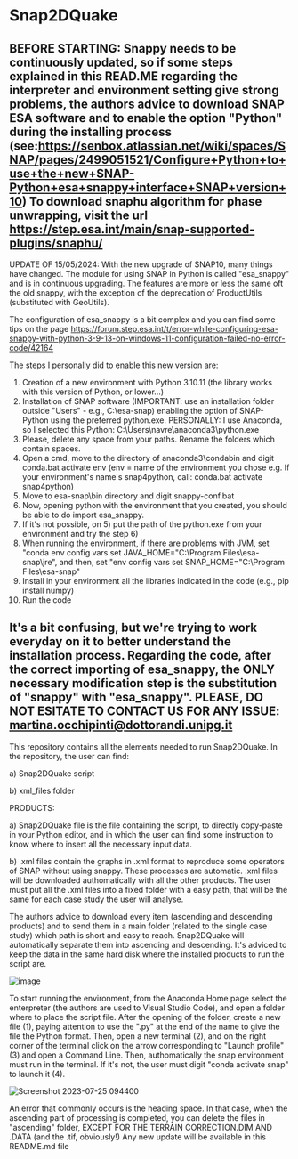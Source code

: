# Snap2DQuake

BEFORE STARTING:
Snappy needs to be continuously updated, so if some steps explained in this READ.ME regarding the interpreter and environment setting give strong problems, the authors advice to download SNAP ESA software and to enable the option "Python" during the installing process (see:https://senbox.atlassian.net/wiki/spaces/SNAP/pages/2499051521/Configure+Python+to+use+the+new+SNAP-Python+esa+snappy+interface+SNAP+version+10) 
To download snaphu algorithm for phase unwrapping, visit the url https://step.esa.int/main/snap-supported-plugins/snaphu/
-------------------
UPDATE OF 15/05/2024: 
With the new upgrade of SNAP10, many things have changed. The module for using SNAP in Python is called "esa_snappy" and is in continuous upgrading. The features are more or less the same oft the old snappy, with the exception of the deprecation of ProductUtils (substituted with GeoUtils).

The configuration of  esa_snappy is a bit complex and you can find some tips on the page https://forum.step.esa.int/t/error-while-configuring-esa-snappy-with-python-3-9-13-on-windows-11-configuration-failed-no-error-code/42164

The steps I personally did to enable this new version are:
1) Creation of a new environment with Python 3.10.11 (the library works with this version of Python, or lower...)
3) Installation of SNAP software (IMPORTANT: use an installation folder outside "Users" - e.g., C:\esa-snap) enabling the option of SNAP-Python using the preferred python.exe. PERSONALLY: I use Anaconda, so I selected this Python: C:\Users\navre\anaconda3\python.exe
4) Please, delete any space from your paths. Rename the folders which contain spaces.
5) Open a cmd, move to the directory of anaconda3\condabin and digit conda.bat activate env (env = name of the environment you chose e.g. If your environment's name's snap4python, call: conda.bat activate snap4python)
6) Move to esa-snap\bin directory and digit snappy-conf.bat <path of the python.exe>
7) Now, opening python with the environment that you created, you should be able to do import esa_snappy.
8) If it's not possible, on 5) put the path of the python.exe from your environment and try the step 6)
9) When  running the environment, if there are problems with JVM, set "conda env config vars set JAVA_HOME="C:\Program Files\esa-snap\jre", and then, set "env config vars set SNAP_HOME="C:\Program Files\esa-snap"
10) Install in your environment all the libraries indicated in the code (e.g., pip install numpy)
11) Run the code

It's a bit confusing, but we're trying to work everyday on it to better understand the installation process. Regarding the code, after the correct importing of esa_snappy, the ONLY necessary modification step is the substitution of "snappy" with "esa_snappy".
PLEASE, DO NOT ESITATE TO CONTACT US FOR ANY ISSUE: martina.occhipinti@dottorandi.unipg.it
-------------------

This repository contains all the elements needed to run Snap2DQuake.
In the repository, the user can find:

a) Snap2DQuake script

b) xml_files folder

PRODUCTS:

a) Snap2DQuake file is the file containing the script, to directly copy-paste in your Python editor, and in which the user can find some instruction to know where to insert all the necessary input data.

b) .xml files contain the graphs in .xml format to reproduce some operators of SNAP without using snappy. These processes are automatic. .xml files will be downloaded authomatically with all the other products. The user must put all the .xml files into a fixed folder with a easy path, that will be the same for each case study the user will analyse.

The authors advice to download every item (ascending and descending products) and to send them in a main folder (related to the single case study) which path is short and easy to reach. Snap2DQuake will automatically separate them into ascending and descending. It's adviced to keep the data in the same hard disk where the installed products to run the script are.

![image](https://github.com/navre6/Snap2DQuake/assets/134698198/3ddadca9-ca74-4778-8bde-ea2e9c7c5fbb)

To start running the environment, from the Anaconda Home page select the enterpreter (the authors are used to Visual Studio Code), and open a folder where to place the script file. After the opening of the folder, create a new file (1), paying attention to use the ".py" at the end of the name to give the file the Python format. Then, open a new terminal (2), and on the right corner of the terminal click on the arrow corresponding to "Launch profile" (3) and open a Command Line. Then, authomatically the snap environment must run in the terminal. If it's not, the user must digit "conda activate snap" to launch it (4).

![Screenshot 2023-07-25 094400](https://github.com/navre6/Snap2DQuake/assets/134698198/2e635954-d3d2-4208-a0f9-b148de23bc2e)

An error that commonly occurs is the heading space. In that case, when the ascending part of processing is completed, you can delete the files in "ascending" folder, EXCEPT FOR THE TERRAIN CORRECTION.DIM AND .DATA (and the .tif, obviously!)
Any new update will be available in this README.md file
